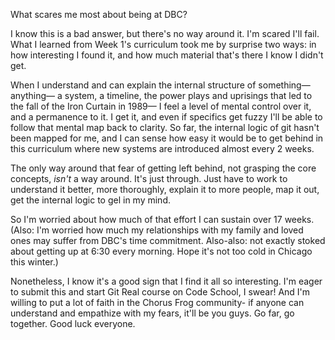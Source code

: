 What scares me most about being at DBC?

I know this is a bad answer, but there's no way around it. I'm scared I'll fail. What I learned from Week 1's curriculum took me by surprise two ways: in how interesting I found it, and how much material that's there I know I didn't get.

When I understand and can explain the internal structure of something— anything— a system, a timeline, the power plays and uprisings that led to the fall of the Iron Curtain in 1989— I feel a level of mental control over it, and a permanence to it. I get it, and even if  specifics get fuzzy I'll be able to follow that mental map back to clarity. So far, the internal logic of git hasn't been mapped for me, and I can sense how easy it would be to get behind in this curriculum where new systems are introduced almost every 2 weeks.

The only way around that fear of getting left behind, not grasping the core concepts, *isn't* a way around. It's just through. Just have to work to understand it better, more thoroughly, explain it to more people, map it out, get the internal logic to gel in my mind.

So I'm worried about how much of that effort I can sustain over 17 weeks. (Also: I'm worried how much my relationships with my family and loved ones may suffer from DBC's time commitment. Also-also: not exactly stoked about getting up at 6:30 every morning. Hope it's not too cold in Chicago this winter.)

Nonetheless, I know it's a good sign that I find it all so interesting. I'm eager to submit this and start Git Real course on Code School, I swear! And I'm willing to put a lot of faith in the Chorus Frog community- if anyone can understand and empathize with my fears, it'll be you guys. Go far, go together. Good luck everyone.